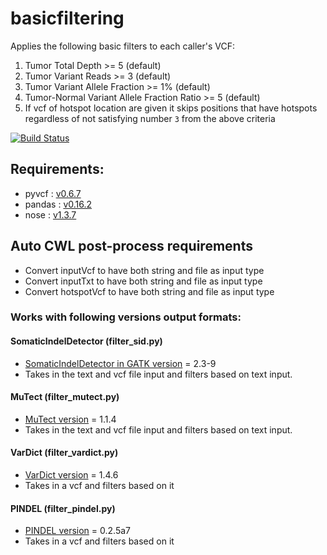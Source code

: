 # basicfiltering

Applies the following basic filters to each caller's VCF:

1. Tumor Total Depth >= 5 (default)
2. Tumor Variant Reads >= 3 (default)
3. Tumor Variant Allele Fraction >= 1% (default)
4. Tumor-Normal Variant Allele Fraction Ratio >= 5 (default)
5. If vcf of hotspot location are given it skips positions that have hotspots regardless of not satisfying number `3` from the above criteria

[![Build Status](https://travis-ci.org/mskcc/basicfiltering.svg?branch=master)](https://travis-ci.org/mskcc/basicfiltering)

## Requirements:
- pyvcf : [v0.6.7](http://pyvcf.readthedocs.io/en/latest/INTRO.html)
- pandas : [v0.16.2](http://pandas.pydata.org/)
- nose : [v1.3.7](http://nose.readthedocs.io/en/latest/)

## Auto CWL post-process requirements
- Convert inputVcf to have both string and file as input type
- Convert inputTxt to have both string and file as input type
- Convert hotspotVcf to have both string and file as input type

### Works with following versions output formats:

#### SomaticIndelDetector (filter\_sid.py)
- [SomaticIndelDetector in GATK  version](https://software.broadinstitute.org/gatk/download/) = 2.3-9
- Takes in the text and vcf file input and filters based on text input. 	

#### MuTect (filter\_mutect.py)
- [MuTect version](https://github.com/broadinstitute/mutect/tree/1.1.4) = 1.1.4
- Takes in the text and vcf file input and filters based on text input.

#### VarDict (filter\_vardict.py)
- [VarDict version](https://github.com/AstraZeneca-NGS/VarDictJava/tree/v1.4.6) = 1.4.6
- Takes in a vcf and filters based on it

#### PINDEL (filter\_pindel.py)
- [PINDEL version](https://github.com/genome/pindel/tree/v0.2.5a7) = 0.2.5a7
- Takes in a vcf and filters based on it
